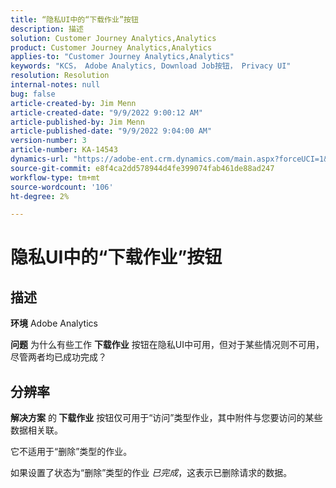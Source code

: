 ```yaml
---
title: “隐私UI中的“下载作业”按钮
description: 描述
solution: Customer Journey Analytics,Analytics
product: Customer Journey Analytics,Analytics
applies-to: "Customer Journey Analytics,Analytics"
keywords: "KCS， Adobe Analytics, Download Job按钮， Privacy UI"
resolution: Resolution
internal-notes: null
bug: false
article-created-by: Jim Menn
article-created-date: "9/9/2022 9:00:12 AM"
article-published-by: Jim Menn
article-published-date: "9/9/2022 9:04:00 AM"
version-number: 3
article-number: KA-14543
dynamics-url: "https://adobe-ent.crm.dynamics.com/main.aspx?forceUCI=1&pagetype=entityrecord&etn=knowledgearticle&id=df343ccf-1d30-ed11-9db1-0022480866ad"
source-git-commit: e8f4ca2dd578944d4fe399074fab461de88ad247
workflow-type: tm+mt
source-wordcount: '106'
ht-degree: 2%

---
```


# 隐私UI中的“下载作业”按钮

## 描述


<b>环境</b>
Adobe Analytics

<b>问题</b>
为什么有些工作 <b>下载作业</b> 按钮在隐私UI中可用，但对于某些情况则不可用，尽管两者均已成功完成？


## 分辨率


<b>解决方案</b>
的<b> 下载作业</b> 按钮仅可用于“访问”类型作业，其中附件与您要访问的某些数据相关联。

它不适用于“删除”类型的作业。

如果设置了状态为“删除”类型的作业 *已完成*，这表示已删除请求的数据。
